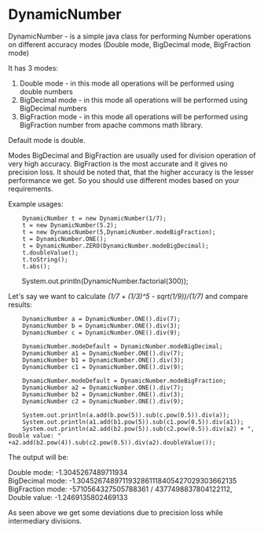 # DynamicNumber
DynamicNumber - is a simple java class for performing Number operations on different accuracy modes (Double mode, BigDecimal mode, BigFraction mode)

It has 3 modes:  
1. Double mode - in this mode all operations will be performed using double numbers
2. BigDecimal mode - in this mode all operations will be performed using BigDecimal numbers
3. BigFraction mode - in this mode all operations will be performed using BigFraction number from apache commons math library.  

Default mode is double. 

Modes BigDecimal and BigFraction are usually used for division operation of very high accuracy. BigFraction is the most accurate and it gives no precision loss. It should be noted that, that the higher accuracy is the lesser performance we get. So you should use different modes based on your requirements. 

Example usages:  

        DynamicNumber t = new DynamicNumber(1/7);  
        t = new DynamicNumber(5.2);  
        t = new DynamicNumber(5,DynamicNumber.modeBigFraction);  
        t = DynamicNumber.ONE();  
        t = DynamicNumber.ZERO(DynamicNumber.modeBigDecimal);  
        t.doubleValue();  
        t.toString();  
        t.abs();  
        System.out.println(DynamicNumber.factorial(300));    
        
        
Let's say we want to calculate <i>(1/7 + (1/3)^5 - sqrt(1/9))/(1/7)</i> and compare results:  

        DynamicNumber a = DynamicNumber.ONE().div(7);  
        DynamicNumber b = DynamicNumber.ONE().div(3);  
        DynamicNumber c = DynamicNumber.ONE().div(9);  
        
        DynamicNumber.modeDefault = DynamicNumber.modeBigDecimal;  
        DynamicNumber a1 = DynamicNumber.ONE().div(7);   
        DynamicNumber b1 = DynamicNumber.ONE().div(3);  
        DynamicNumber c1 = DynamicNumber.ONE().div(9);  
        
        DynamicNumber.modeDefault = DynamicNumber.modeBigFraction;  
        DynamicNumber a2 = DynamicNumber.ONE().div(7);  
        DynamicNumber b2 = DynamicNumber.ONE().div(3);  
        DynamicNumber c2 = DynamicNumber.ONE().div(9);  
        
        System.out.println(a.add(b.pow(5)).sub(c.pow(0.5)).div(a));  
        System.out.println(a1.add(b1.pow(5)).sub(c1.pow(0.5)).div(a1));  
        System.out.println(a2.add(b2.pow(5)).sub(c2.pow(0.5)).div(a2) + ", Double value: " +a2.add(b2.pow(4)).sub(c2.pow(0.5)).div(a2).doubleValue());  
        
The output will be:

Double mode: -1.3045267489711934  
BigDecimal mode: -1.3045267489711932861118405427029303662135  
BigFraction mode: -5710564327505788361 / 4377498837804122112, Double value: -1.2469135802469133  

As seen above we get some deviations due to precision loss while intermediary divisions. 


